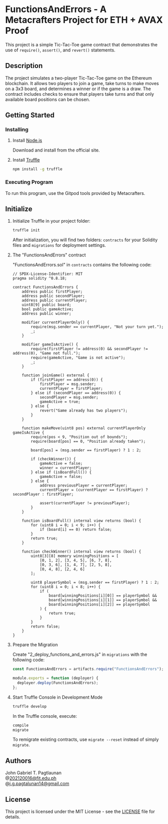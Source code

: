 # FunctionsAndErrors - A Metacrafters Project for ETH + AVAX Proof

This project is a simple Tic-Tac-Toe game contract that demonstrates the use of `require()`, `assert()`, and `revert()` statements.

## Description

The project simulates a two-player Tic-Tac-Toe game on the Ethereum blockchain. It allows two players to join a game, take turns to make moves on a 3x3 board, and determines a winner or if the game is a draw. The contract includes checks to ensure that players take turns and that only available board positions can be chosen.

## Getting Started

### Installing

1. Install [Node.js](https://nodejs.org)

   Download and install from the official site.

2. Install [Truffle](https://github.com/trufflesuite/truffle)

   ```bash
   npm install -g truffle
   ```

### Executing Program

To run this program, use the Gitpod tools provided by Metacrafters.

## Initialize

1. Initialize Truffle in your project folder:

   ```bash
   truffle init
   ```

   After initialization, you will find two folders: `contracts` for your Solidity files and `migrations` for deployment settings.

2. The "FunctionsAndErrors" contract

   "FunctionsAndErrors.sol" in `contracts` contains the following code:

   ```solidity
   // SPDX-License-Identifier: MIT
   pragma solidity ^0.8.18;

   contract FunctionsAndErrors {
       address public firstPlayer;
       address public secondPlayer;
       address public currentPlayer;
       uint8[9] public board;
       bool public gameActive;
       address public winner;

       modifier currentPlayerOnly() {
           require(msg.sender == currentPlayer, "Not your turn yet.");
           _;
       }

       modifier gameIsActive() {
           require(firstPlayer != address(0) && secondPlayer != address(0), "Game not full.");
           require(gameActive, "Game is not active");
           _;
       }

       function joinGame() external {
           if (firstPlayer == address(0)) {
               firstPlayer = msg.sender;
               currentPlayer = firstPlayer;
           } else if (secondPlayer == address(0)) {
               secondPlayer = msg.sender;
               gameActive = true;
           } else {
               revert("Game already has two players");
           }
       }

       function makeMove(uint8 pos) external currentPlayerOnly gameIsActive {
           require(pos < 9, "Position out of bounds");
           require(board[pos] == 0, "Position already taken");

           board[pos] = (msg.sender == firstPlayer) ? 1 : 2;

           if (checkWinner()) {
               gameActive = false;
               winner = currentPlayer;
           } else if (isBoardFull()) {
               gameActive = false;
           } else {
               address previousPlayer = currentPlayer;
               currentPlayer = (currentPlayer == firstPlayer) ? secondPlayer : firstPlayer;

               assert(currentPlayer != previousPlayer);
           }
       }

       function isBoardFull() internal view returns (bool) {
           for (uint8 i = 0; i < 9; i++) {
               if (board[i] == 0) return false;
           }
           return true;
       }

       function checkWinner() internal view returns (bool) {
           uint8[3][8] memory winningPositions = [
               [0, 1, 2], [3, 4, 5], [6, 7, 8],
               [0, 3, 6], [1, 4, 7], [2, 5, 8],
               [0, 4, 8], [2, 4, 6]
           ];

           uint8 playerSymbol = (msg.sender == firstPlayer) ? 1 : 2;
           for (uint8 i = 0; i < 8; i++) {
               if (
                   board[winningPositions[i][0]] == playerSymbol &&
                   board[winningPositions[i][1]] == playerSymbol &&
                   board[winningPositions[i][2]] == playerSymbol
               ) {
                   return true;
               }
           }
           return false;
       }
   }
   ```

3. Prepare the Migration

   Create "2_deploy_functions_and_errors.js" in `migrations` with the following code:

   ```javascript
   const FunctionsAndErrors = artifacts.require("FunctionsAndErrors");

   module.exports = function (deployer) {
     deployer.deploy(FunctionsAndErrors);
   };
   ```

4. Start Truffle Console in Development Mode

   ```bash
   truffle develop
   ```

   In the Truffle console, execute:

   ```bash
   compile
   migrate
   ```

   To remigrate existing contracts, use `migrate --reset` instead of simply `migrate`.

## Authors

John Gabriel T. Pagtlaunan  
@202120016@fit.edu.ph  
@j.g.pagtalunan14@gmail.com

## License

This project is licensed under the MIT License - see the [LICENSE](LICENSE) file for details.
